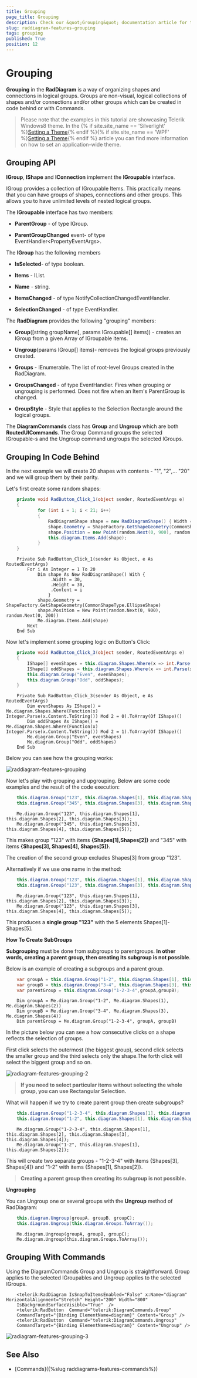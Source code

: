 ```yaml
---
title: Grouping
page_title: Grouping
description: Check our &quot;Grouping&quot; documentation article for the RadDiagram {{ site.framework_name }} control.
slug: raddiagram-features-grouping
tags: grouping
published: True
position: 12
---
```


# Grouping

__Grouping__ in the __RadDiagram__ is a way of organizing shapes and connections in logical groups. Groups are non-visual, logical collections of shapes and/or connections and/or other groups which can be created in code behind or with Commands.

>Please note that the examples in this tutorial are showcasing Telerik Windows8 theme. In the {% if site.site_name == 'Silverlight' %}[Setting a Theme](http://www.telerik.com/help/silverlight/common-styling-apperance-setting-theme.html#Setting_Application-Wide_Built-In_Theme_in_the_Code-Behind){% endif %}{% if site.site_name == 'WPF' %}[Setting a Theme](http://www.telerik.com/help/wpf/common-styling-apperance-setting-theme-wpf.html#Setting_Application-Wide_Built-In_Theme_in_the_Code-Behind){% endif %} article you can find more information on how to set an application-wide theme.

## Grouping API

__IGroup__, __IShape__ and __IConnection__ implement the __IGroupable__ interface.

IGroup provides a collection of IGroupable Items. This practically means that you can have groups of shapes, connections and other groups. This allows you to have unlimited levels of nested logical groups.

The __IGroupable__ interface has two members:

* __ParentGroup__ - of type IGroup.			

* __ParentGroupChanged__ event- of type EventHandler<PropertyEventArgs<IGroup>>.			

The __IGroup__ has the following members		

* __IsSelected__- of type boolean.			

* __Items__ - IList<IGroupable>.			

* __Name__ - string.			

* __ItemsChanged__ - of type NotifyCollectionChangedEventHandler.			

* __SelectionChanged__ - of type EventHandler.			

The __RadDiagram__ provides the following "grouping" members:		

* __Group__([string groupName], params IGroupable[] items)) - creates an IGroup from a given Array of IGroupable items.			

* __Ungroup__(params IGroup[] items)- removes the logical groups previously created.			

* __Groups__ - IEnumerable<IGroup>. The list of root-level Groups created in the RadDiagram.			

* __GroupsChanged__ - of type EventHandler. Fires when grouping or ungrouping is performed. Does not fire when an Item's ParentGroup is changed.			

* __GroupStyle__ - Style that applies to the Selection Rectangle around the logical groups.			

The __DiagramCommands__ class has __Group__ and __Ungroup__ which are both __RoutedUICommands__. The Group Command groups the selected IGroupable-s and the Ungroup command ungroups the selected IGroups.		

## Grouping In Code Behind

In the next example we will create 20 shapes with contents - "1", "2",... "20" and we will group them by their parity.

Let's first create some random shapes:


```C#
	private void RadButton_Click_1(object sender, RoutedEventArgs e)
	{
			for (int i = 1; i < 21; i++)
			{
				RadDiagramShape shape = new RadDiagramShape() { Width = 30, Height = 30, Content = i };
				shape.Geometry = ShapeFactory.GetShapeGeometry(CommonShapeType.EllipseShape);
				shape.Position = new Point(random.Next(0, 900), random.Next(0, 200));
				this.diagram.Items.Add(shape);
			}
	}
```
```VB.NET
	Private Sub RadButton_Click_1(sender As Object, e As RoutedEventArgs)
		For i As Integer = 1 To 20
			Dim shape As New RadDiagramShape() With { 
				 .Width = 30, 
				 .Height = 30, 
				 .Content = i 
				}
			shape.Geometry = ShapeFactory.GetShapeGeometry(CommonShapeType.EllipseShape)
			shape.Position = New Point(random.Next(0, 900), random.Next(0, 200))
			Me.diagram.Items.Add(shape)
		Next
	End Sub
```

Now let's implement some grouping logic on Button's Click:


```C#
	private void RadButton_Click_3(object sender, RoutedEventArgs e)
	{
		IShape[] evenShapes = this.diagram.Shapes.Where(x => int.Parse(x.Content.ToString()) % 2 == 0).ToArray<IShape>();
		IShape[] oddShapes = this.diagram.Shapes.Where(x => int.Parse(x.Content.ToString()) % 2 == 1).ToArray<IShape>();
		this.diagram.Group("Even", evenShapes);
		this.diagram.Group("Odd", oddShapes);
	}
```
```VB.NET
	Private Sub RadButton_Click_3(sender As Object, e As RoutedEventArgs)
		Dim evenShapes As IShape() = Me.diagram.Shapes.Where(Function(x) Integer.Parse(x.Content.ToString()) Mod 2 = 0).ToArray(Of IShape)()
		Dim oddShapes As IShape() = Me.diagram.Shapes.Where(Function(x) Integer.Parse(x.Content.ToString()) Mod 2 = 1).ToArray(Of IShape)()
		Me.diagram.Group("Even", evenShapes)
		Me.diagram.Group("Odd", oddShapes)
	End Sub
```

Below you can see how the grouping works:

![raddiagram-features-grouping](images/raddiagram-features-grouping.png)

Now let's play with grouping and upgrouping. Below are some code examples and the result of the code execution:


```C#
    this.diagram.Group("123", this.diagram.Shapes[1], this.diagram.Shapes[2], this.diagram.Shapes[3]);
    this.diagram.Group("345", this.diagram.Shapes[3], this.diagram.Shapes[4], this.diagram.Shapes[5]);
```
```VB.NET
    Me.diagram.Group("123", this.diagram.Shapes[1], this.diagram.Shapes[2], this.diagram.Shapes[3]);
    Me.diagram.Group("345", this.diagram.Shapes[3], this.diagram.Shapes[4], this.diagram.Shapes[5]);
```

This makes group "123" with items __{Shapes[1],Shapes[2]}__ and "345" with items __{Shapes[3], Shapes[4], Shapes[5]}__.		

The creation of the second group excludes Shapes[3] from group "123".

Alternatively if we use one name in the method:


```C#
	this.diagram.Group("123", this.diagram.Shapes[1], this.diagram.Shapes[2], this.diagram.Shapes[3]);
	this.diagram.Group("123", this.diagram.Shapes[3], this.diagram.Shapes[4], this.diagram.Shapes[5]);
```
```VB.NET
	Me.diagram.Group("123", this.diagram.Shapes[1], this.diagram.Shapes[2], this.diagram.Shapes[3]);
	Me.diagram.Group("123", this.diagram.Shapes[3], this.diagram.Shapes[4], this.diagram.Shapes[5]);
```

This produces a __single group "123"__ with the 5 elements Shapes[1]-Shapes[5].		

__How To Create SubGroups__

__Subgrouping__ must be done from subgroups to parentgroups. __In other words, creating a parent group, then creating its subgroup is not possible__.		

Below is an example of creating a subgroups and a parent group.


```C#
    var groupA = this.diagram.Group("1-2", this.diagram.Shapes[1], this.diagram.Shapes[2]);
    var groupB = this.diagram.Group("3-4", this.diagram.Shapes[3], this.diagram.Shapes[4]);
    var parentGroup = this.diagram.Group("1-2-3-4",groupA,groupB);
```
```VB.NET
    Dim groupA = Me.diagram.Group("1-2", Me.diagram.Shapes(1), Me.diagram.Shapes(2))
    Dim groupB = Me.diagram.Group("3-4", Me.diagram.Shapes(3), Me.diagram.Shapes(4))
    Dim parentGroup = Me.diagram.Group("1-2-3-4", groupA, groupB)
```

In the picture below you can see a how consecutive clicks on a shape reflects the selection of groups.

First click selects the outermost (the biggest group), second click selects the smaller group and the third selects only the shape.The forth click will select the biggest group and so on.

![radiagram-features-grouping-2](images/radiagram-features-grouping-2.png)

> __If you need to select particular items without selecting the whole group, you can use Rectangular Selection.__

What will happen if we try to create parent group then create subgroups?


```C#
    this.diagram.Group("1-2-3-4", this.diagram.Shapes[1], this.diagram.Shapes[2], this.diagram.Shapes[3], this.diagram.Shapes[4]);
    this.diagram.Group("1-2", this.diagram.Shapes[1], this.diagram.Shapes[2]);
```
```VB.NET
    Me.diagram.Group("1-2-3-4", this.diagram.Shapes[1], this.diagram.Shapes[2], this.diagram.Shapes[3], this.diagram.Shapes[4]);
    Me.diagram.Group("1-2", this.diagram.Shapes[1], this.diagram.Shapes[2]);
```

This will create two separate groups - "1-2-3-4" with items {Shapes[3], Shapes[4]} and "1-2" with items {Shapes[1], Shapes[2]}.

> __Creating a parent group then creating its subgroup is not possible.__

__Ungrouping__

You can Ungroup one or several groups with the __Ungroup__ method of RadDiagram:		


```C#
	this.diagram.Ungroup(groupA, groupB, groupC);
	this.diagram.Ungroup(this.diagram.Groups.ToArray());		  
```
```VB.NET
	Me.diagram.Ungroup(groupA, groupB, groupC);
	Me.diagram.Ungroup(this.diagram.Groups.ToArray());		  
```

## Grouping With Commands

Using the DiagramCommands Group and Ungroup is straightforward. Group applies to the selected IGroupables and Ungroup applies to the selected IGroups.


```XAML
    <telerik:RadDiagram IsSnapToItemsEnabled="False" x:Name="diagram" HorizontalAlignment="Stretch" Height="200" Width="800"
    IsBackgroundSurfaceVisible="True"  />
    <telerik:RadButton  Command="telerik:DiagramCommands.Group"
    CommandTarget="{Binding ElementName=diagram}" Content="Group" />
    <telerik:RadButton  Command="telerik:DiagramCommands.Ungroup"
    CommandTarget="{Binding ElementName=diagram}" Content="Ungroup" />		
```

![radiagram-features-grouping-3](images/radiagram-features-grouping-3.png)

## See Also
 * [Commands]({%slug raddiagrams-features-commands%})